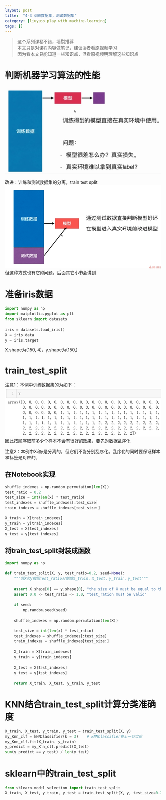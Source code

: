 ```yaml
---
layout: post
title:  "4-3 训练数据集，测试数据集"
category: [liuyubo play with machine-learning]
tags: []
---
```


> 这个系列课程不错，墙裂推荐  
> 本文只是对课程内容做笔记，建议读者看原视频学习  
> 因为看本文只能知道一些知识点，但看原视频明理解这些知识点  

# 判断机器学习算法的性能
![](\images\2019\25.png)

<!-- more -->

改进：训练和测试数据集的分离，train test split
![](\images\2019\27.png)
但这种方式也有它的问题，后面其它小节会讲到

# 准备iris数据

```python
import numpy as np
import matplotlib.pyplot as plt
from sklearn import datasets

iris = datasets.load_iris()
X = iris.data
y = iris.target
```

X.shape为(150, 4)，y.shape为(150,)

# train_test_split

注意1：本例中训练数据集的为如下：
![](\images\2019\26.png)
因此按顺序取前多少个样本不会有很好的效果，要先对数据乱序化

注意2：本例中X和y是分离的，但它们不能分别乱序化。乱序化的同时要保证样本和标签是对应的。

## 在Notebook实现

```python
shuffle_indexes = np.random.permutation(len(X))
test_ratio = 0.2
test_size = int(len(x) * test_ratio)
test_indexes = shuffle_indexes[:test_size]
train_indexes = shuffle_indexes[test_size:]

X_train = X[train_indexes]
y_train = y[train_indexes]
X_test = X[test_indexes]
y_test = y[test_indexes]
```

## 将train_test_split封装成函数

```python
import numpy as np

def train_test_split(X, y, test_ratio=0.2, seed=None):
    """将X和y按照test_ratio分割成X_train，X_test，y_train，y_test"""

    assert X.shape[0] == y.shape[0], "the size of X must be equal to the size of y"
    assert 0.0 <= test_ratio <= 1.0, "test_ration must be valid"

    if seed:
        np.random.seed(seed)

    shuffle_indexes = np.random.permutation(len(X))

    test_size = int(len(x) * test_ratio)
    test_indexes = shuffle_indexes[:test_size]
    train_indexes = shuffle_indexes[test_size:]

    X_train = X[train_indexes]
    y_train = y[train_indexes]

    X_test = X[test_indexes]
    y_test = y[test_indexes]

    return X_train, X_test, y_train, y_test
```

# KNN结合train_test_split计算分类准确度

```python
X_train, X_test, y_train, y_test = train_test_split(X, y)
my_Knn_clf = kNNClassifier(k = 3)    # kNNClassifier在上一节实现
my_Knn_clf.fit(X_train, y_train)
y_predict = my_Knn_clf.predict(X_test)
sum(y_predict == y_test) / len(y_test)
```

# sklearn中的train_test_split

```python
from sklearn.model_selection import train_test_split
X_train, X_test, y_train, y_test = train_test_split(X, y, test_size=0.2, random_state=666)
```
